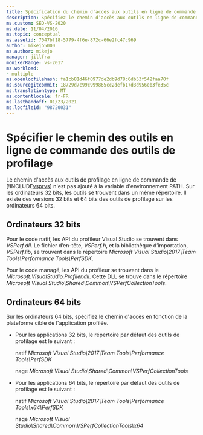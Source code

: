 ```yaml
---
title: Spécification du chemin d’accès aux outils en ligne de commande de profilage
description: Spécifiez le chemin d’accès aux outils en ligne de commande des outils de profilage lorsque le chemin d’accès de Outils de profilage outils en ligne de commande n’est pas ajouté à la variable d’environnement PATH.
ms.custom: SEO-VS-2020
ms.date: 11/04/2016
ms.topic: conceptual
ms.assetid: 7047bf18-5779-4f6e-872c-66e2fc47c969
author: mikejo5000
ms.author: mikejo
manager: jillfra
monikerRange: vs-2017
ms.workload:
- multiple
ms.openlocfilehash: fa1cb81d46f0977de2db9d78c6db53f542faa70f
ms.sourcegitcommit: 18729d7c99c999865cc2defb17d3d956eb3fe35c
ms.translationtype: MT
ms.contentlocale: fr-FR
ms.lasthandoff: 01/23/2021
ms.locfileid: "98720031"
---
```

# <a name="specify-the-path-to-profiling-tools-command-line-tools"></a>Spécifier le chemin des outils en ligne de commande des outils de profilage

Le chemin d'accès aux outils de profilage en ligne de commande de [!INCLUDE[vsprvs](../code-quality/includes/vsprvs_md.md)] n'est pas ajouté à la variable d'environnement PATH. Sur les ordinateurs 32 bits, les outils se trouvent dans un même répertoire. Il existe des versions 32 bits et 64 bits des outils de profilage sur les ordinateurs 64 bits.

## <a name="32-bit-computers"></a>Ordinateurs 32 bits

Pour le code natif, les API du profileur Visual Studio se trouvent dans *VSPerf.dll*. Le fichier d’en-tête, *VSPerf.h*, et la bibliothèque d’importation, *VSPerf.lib*, se trouvent dans le répertoire *Microsoft Visual Studio\2017\Team Tools\Performance Tools\PerfSDK*.

 Pour le code managé, les API du profileur se trouvent dans le *Microsoft.VisualStudio.Profiler.dll*. Cette DLL se trouve dans le répertoire *Microsoft Visual Studio\Shared\Common\VSPerfCollectionTools*.

## <a name="64-bit-computers"></a>Ordinateurs 64 bits

Sur les ordinateurs 64 bits, spécifiez le chemin d'accès en fonction de la plateforme cible de l'application profilée.

- Pour les applications 32 bits, le répertoire par défaut des outils de profilage est le suivant :

     natif *Microsoft Visual Studio\2017\Team Tools\Performance Tools\PerfSDK*
     
     nage *Microsoft Visual Studio\Shared\Common\VSPerfCollectionTools*

- Pour les applications 64 bits, le répertoire par défaut des outils de profilage est le suivant :

     natif *Microsoft Visual Studio\2017\Team Tools\Performance Tools\x64\PerfSDK*

     nage *Microsoft Visual Studio\Shared\Common\VSPerfCollectionTools\x64*
